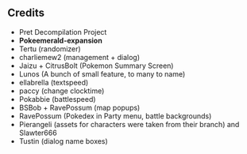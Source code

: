 ## Credits
  * Pret Decompilation Project
  * **Pokeemerald-expansion**
  * Tertu (randomizer)
  * charliemew2 (management + dialog)
  * Jaizu + CitrusBolt (Pokemon Summary Screen)
  * Lunos (A bunch of small feature, to many to name)
  * ellabrella (textspeed)
  * paccy (change clocktime)
  * Pokabbie (battlespeed)
  * BSBob + RavePossum (map popups)
  * RavePossum (Pokedex in Party menu, battle backgrounds)
  * Pierangeli (assets for characters were taken from their branch) and Slawter666
  * Tustin (dialog name boxes)
